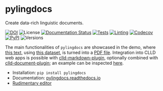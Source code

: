 # pylingdocs

Create data-rich linguistic documents.

[![DOI](https://zenodo.org/badge/DOI/10.5281/zenodo.6567304.svg)](https://doi.org/10.5281/zenodo.6567304)
![License](https://img.shields.io/github/license/fmatter/pylingdocs)
[![Documentation Status](https://readthedocs.org/projects/pylingdocs/badge/?version=latest)](https://pylingdocs.readthedocs.io/en/latest/?badge=latest)
[![Tests](https://img.shields.io/github/workflow/status/fmatter/pylingdocs/tests?label=tests)](https://github.com/fmatter/pylingdocs/actions/workflows/tests.yml)
[![Linting](https://img.shields.io/github/workflow/status/fmatter/pylingdocs/lint?label=linting)](https://github.com/fmatter/pylingdocs/actions/workflows/lint.yml)
[![Codecov](https://img.shields.io/codecov/c/github/fmatter/pylingdocs)](https://app.codecov.io/gh/fmatter/pylingdocs/)
[![PyPI](https://img.shields.io/pypi/v/pylingdocs.svg)](https://pypi.org/project/pylingdocs)
![Versions](https://img.shields.io/pypi/pyversions/pylingdocs)

The main functionalities of `pylingdocs` are showcased in the demo, where [this text](https://github.com/fmatter/pylingdocs/blob/main/docs/demo.txt), using [this dataset](https://github.com/fmatter/pylingdocs/tree/main/tests/data/cldf), is turned into a [PDF file](https://raw.githubusercontent.com/fmatter/pylingdocs/main/docs/demo.pdf).
Integration into CLLD web apps is possible with [clld-markdown-plugin](https://github.com/clld/clld-markdown-plugin/), optionally combined with [clld-document-plugin](https://github.com/fmatter/clld-document-plugin/); an example can be inspected [here](https://fl.mt/yawarana-sketch).



* Installation: `pip install pylingdocs`
* Documentation: [pylingdocs.readthedocs.io](https://pylingdocs.readthedocs.io)
* [Rudimentary editor](https://github.com/fmatter/pylingdocs-gui/)
